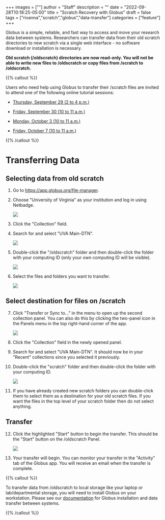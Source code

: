 +++
images = [""]
author = "Staff"
description = ""
date = "2022-09-28T10:18:25-05:00"
title = "Scratch Recovery with Globus"
draft = false
tags = ["rivanna","scratch","globus","data-transfer"]
categories = ["feature"]
+++

Globus is a simple, reliable, and fast way to access and move your research data between systems. Researchers can transfer data from their old scratch directories to new scratch via a single web interface - no software download or installation is necessary.

**Old scratch (/oldscratch) directories are now read-only. You will not be able to write new files to /oldscratch or copy files from /scratch to /oldscratch.**

{{% callout %}}

Users who need help using Globus to transfer their /scratch files are invited to attend one of the following online tutorial sessions:

- [Thursday, September 29 (2 to 4 p.m.)](https://virginia.zoom.us/j/97870810412?pwd=WXd1WVUxbGNYbFhUMjVGS0Q1ajVkUT09)

- [Friday, September 30 (10 to 11 a.m.)](https://virginia.zoom.us/j/97500880191?pwd=cXUxREx5eEFqVUtGNnF5ZjBHMVgvdz09)

- [Monday, October 3 (10 to 11 a.m.)](https://virginia.zoom.us/j/97500880191?pwd=cXUxREx5eEFqVUtGNnF5ZjBHMVgvdz09)

- [Friday, October 7 (10 to 11 a.m.)](https://virginia.zoom.us/j/97500880191?pwd=cXUxREx5eEFqVUtGNnF5ZjBHMVgvdz09)

{{% /callout %}}

# Transferring Data

## Selecting data from old scratch

1. Go to https://app.globus.org/file-manager.

2. Choose "University of Virginia" as your institution and log in using Netbadge.

    <img src="/images/globus-scratch-1-choose-institution.png">

3. Click the "Collection" field.

4. Search for and select "UVA Main-DTN".

    <img src="/images/globus-scratch-2-main-dtn.png">

5. Double-click the "/oldscratch" folder and then double-click the folder with your computing ID (only your own computing ID will be visible).

    <img src="/images/globus-scratch-3-oldscratch.png">

6. Select the files and folders you want to transfer.

    <img src="/images/globus-scratch-4-select-files.png">

## Select destination for files on /scratch

7. Click "Transfer or Sync to..." in the menu to open up the second collection panel. You can also do this by clicking the two-panel icon in the Panels menu in the top right-hand corner of the app.

    <img src="/images/globus-scratch-5-transfer-button.png">

8. Click the "Collection" field in the newly opened panel.

9. Search for and select "UVA Main-DTN". It should now be in your "Recent" collections since you selected it previously.

10. Double-click the "scratch" folder and then double-click the folder with your computing ID.

    <img src="/images/globus-scratch-6-new-scratch.png">

11. If you have already created new scratch folders you can double-click them to select them as a destination for your old scratch files. If you want the files in the top level of your scratch folder then do not select anything.

## Transfer

12. Click the highlighted "Start" button to begin the transfer. This should be the "Start" button on the /oldscratch Panel.

    <img src="/images/globus-scratch-7-start-transfer.png">

13. Your transfer will begin. You can monitor your transfer in the "Activity" tab of the Globus app. You will receive an email when the transfer is complete. 

{{% callout %}}

To transfer data from /oldscratch to local storage like your laptop or lab/departmental storage, you will need to install Globus on your workstation. Please see our <a href="/userinfo/globus/">documentation</a> for Globus installation and data transfer between systems.

{{% /callout %}}

